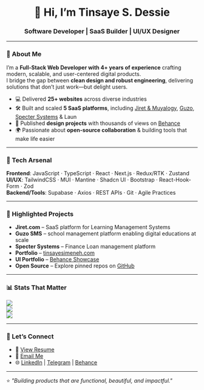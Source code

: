 <h1 align="center">👋 Hi, I’m Tinsaye S. Dessie</h1>
<h3 align="center">Software Developer | SaaS Builder | UI/UX Designer</h3>  

---

### 🚀 About Me  
I’m a **Full-Stack Web Developer with 4+ years of experience** crafting modern, scalable, and user-centered digital products.  
I bridge the gap between **clean design and robust engineering**, delivering solutions that don’t just work—but delight users.  

- 💻 Delivered **25+ websites** across diverse industries  
- 🛠️ Built and scaled **5 SaaS platforms**, including [Jiret & Muyalogy](https://jiret.com), [Guzo](https://guzo-sms.vercel.app), [Specter Systems](https://portal.spectersystems.io) & Laun  
- 🎨 Published **design projects** with thousands of views on [Behance](https://www.behance.net/tinsayesimeneh)  
- 🌍 Passionate about **open-source collaboration** & building tools that make life easier  

---

### 🔧 Tech Arsenal  
**Frontend**: JavaScript · TypeScript · React · Next.js · Redux/RTK · Zustand  
**UI/UX**: TailwindCSS · MUI · Mantine · Shadcn UI · Bootstrap · React-Hook-Form · Zod  
**Backend/Tools**: Supabase · Axios · REST APIs · Git · Agile Practices  

---

### 🌟 Highlighted Projects  
- **Jiret.com** – SaaS platform for Learning Management Systems  
- **Guzo SMS** – school management platform enabling digital educations at scale  
- **Specter Systems** – Finance Loan management platform  
- **Portfolio** – [tinsayesimeneh.com](https://www.tinsayesimeneh.com)  
- **UI Portfolio** – [Behance Showcase](https://www.behance.net/tinsayesimeneh)  
- **Open Source** – Explore pinned repos on [GitHub](https://github.com/tinsaye-simeneh)  

---

### 📊 Stats That Matter  
![](https://github-readme-streak-stats.herokuapp.com/?user=tinsaye-simeneh&theme=dark&hide_border=false)  
![](https://github-readme-stats.vercel.app/api?username=tinsaye-simeneh&show_icons=true&theme=dark&hide_border=false&count_private=true)  
![](https://github-readme-stats.vercel.app/api/top-langs/?username=tinsaye-simeneh&layout=compact&theme=dark&hide_border=false)  

---

### 🤝 Let’s Connect  
- 📄 [View Resume](https://docs.google.com/document/d/1tirjgC8zwwyTr3W4MDJl8XVTRcaov6MAPgRTD2S-Jyc/edit?usp=sharing)  
- 💌 [Email Me](mailto:tinsayesimeneh608@gmail.com)  
- 🌐 [LinkedIn](https://linkedin.com/in/tinsayesimeneh) | [Telegram](https://t.me/TinsayeSimeneh) | [Behance](https://behance.net/tinsayesimeneh)  

---

⭐ *"Building products that are functional, beautiful, and impactful."*  
